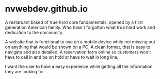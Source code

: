 # nvwebdev.github.io
A restaruant based of true hard core fundamentals, opened by a first generation American family. Who hasn't forgotton what true hard work 
and dedication to the community. 

A website that is functional to use on a mobile device while not missing out on anything that would be shown on a 
PC. A clean format, that is easy to navigate and also detailed. A reservation form online so customers won't have to call in and be on hold or have to wait in long line.

I want the user to have a easy experience while getting all the information they are looking for. 

